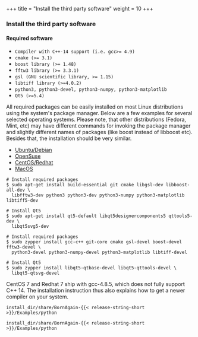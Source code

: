 +++
title = "Install the third party software"
weight = 10
+++

### Install the third party software

#### Required software

* `Compiler with C++-14 support (i.e. gcc>= 4.9)`
* `cmake (>= 3.1)`
* `boost library (>= 1.48)`
* `fftw3 library (>= 3.3.1)`
* `gsl (GNU scientific library, >= 1.15)`
* `libtiff library (>=4.0.2)`
* `python3, python3-devel, python3-numpy, python3-matplotlib`
* `Qt5 (>=5.4)`

All required packages can be easily installed on most Linux distributions using the system's package manager. Below are a few examples for several selected operating systems. Please note, that other distributions (Fedora, Mint, etc) may have different commands for invoking the package manager and slightly different names of packages (like boost instead of libboost etc). Besides that, the installation should be very similar.

<!-- Nav tabs -->
<ul class="nav nav-tabs" id="OperationSystemTab" role="tablist">
  <li class="nav-item">
    <a class="nav-link active" id="home-tab" data-toggle="tab" href="#Ubuntu" role="tab" aria-controls="ubuntu" aria-selected="true">Ubuntu/Debian</a>
  </li>
  <li class="nav-item">
    <a class="nav-link" id="profile-tab" data-toggle="tab" href="#OpenSuse" role="tab" aria-controls="opensuse" aria-selected="false">OpenSuse</a>
  </li>
  <li class="nav-item">
    <a class="nav-link" id="messages-tab" data-toggle="tab" href="#CentOS" role="tab" aria-controls="centos" aria-selected="false">CentOS/Redhat</a>
  </li>
  <li class="nav-item">
    <a class="nav-link" id="messages-tab" data-toggle="tab" href="#MacOS" role="tab" aria-controls="macos" aria-selected="false">MacOS</a>
  </li>
</ul>

<!-- Tab panes -->
<div class="tab-content id="OperationSystemTabContent">
  <div class="tab-pane active" id="Ubuntu" role="tabpanel" aria-labelledby="ubuntu-tab">
    <p><pre><code># Install required packages
$ sudo apt-get install build-essential git cmake libgsl-dev libboost-all-dev \
  libfftw3-dev python3 python3-dev python3-numpy python3-matplotlib libtiff5-dev</code></pre></p>
    <p><pre><code># Install Qt5
$ sudo apt-get install qt5-default libqt5designercomponents5 qttools5-dev \
  libqt5svg5-dev</code></pre></p>
  </div>
  <div class="tab-pane" id="OpenSuse" role="tabpanel" aria-labelledby="opensuse-tab">
    <p><pre><code># Install required packages
$ sudo zypper install gcc-c++ git-core cmake gsl-devel boost-devel fftw3-devel \
  python3-devel python3-numpy-devel python3-matplotlib libtiff-devel</code></pre></p>
    <p><pre><code># Install Qt5
$ sudo zypper install libqt5-qtbase-devel libqt5-qttools-devel \
  libqt5-qtsvg-devel</code></pre></p>
  </div>
  <div class="tab-pane" id="CentOS" role="tabpanel" aria-labelledby="centos-tab">
    <p></p>
    <p>CentOS 7 and Redhat 7 ship with gcc-4.8.5, which does not fully support C++ 14. The installation instruction thus also explains how to get a newer compiler on your system.</p>
    <p><pre><code>install_dir/share/BornAgain-{{< release-string-short >}}/Examples/python</code></pre></p>  
  </div>
  <div class="tab-pane" id="MacOS" role="tabpanel" aria-labelledby="macos-tab">
    <p><pre><code>install_dir/share/BornAgain-{{< release-string-short >}}/Examples/python</code></pre></p>  
  </div>
</div>
